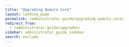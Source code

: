 ```yaml
---
title: "Upgrading Qumulo Core"
layout: landing_page
permalink: /administrator-guide/upgrading-qumulo-core/
redirect_from:
  - /administrator-guide/upgrades/
sidebar: administrator_guide_sidebar
search: exclude
---
```

